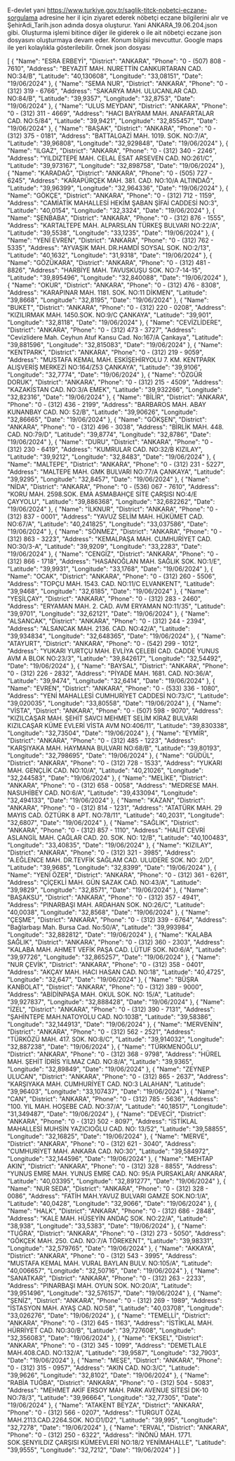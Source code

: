 E-devlet yani https://www.turkiye.gov.tr/saglik-titck-nobetci-eczane-sorgulama adresine her il için ziyaret ederek nöbetçi eczane bilgilerini alır ve ŞehirAdi_Tarih.json adında dosya oluşturur. Yani ANKARA_19.06.204.json gibi. Oluşturma işlemi bitince diğer ile giderek o ile ait nöbetçi eczane json dosyasını oluşturmaya devam eder. Konum bilgisi mevcuttur. Google maps ile yeri kolaylıkla gösterilebilir.
Örnek json dosyası

[
  {
    "Name": "ESRA ERBEYİ",
    "District": "ANKARA",
    "Phone": "0 - (507) 808 - 7610",
    "Address": "BEYAZIT MAH. NURETTİN CANKURTARAN CAD. NO:34/B",
    "Latitude": "40,130608",
    "Longitude": "33,08151",
    "Date": "19/06/2024"
  },
  {
    "Name": "SEMA NUR",
    "District": "ANKARA",
    "Phone": "0 - (312) 319 - 6766",
    "Address": "SAKARYA MAH. ULUCANLAR CAD. NO:84/B",
    "Latitude": "39,9357",
    "Longitude": "32,8753",
    "Date": "19/06/2024"
  },
  {
    "Name": "ULUS MEYDAN",
    "District": "ANKARA",
    "Phone": "0 - (312) 311 - 4669",
    "Address": "HACI BAYRAM MAH. ANAFARTALAR CAD. NO:5/84",
    "Latitude": "39,9421",
    "Longitude": "32,855457",
    "Date": "19/06/2024"
  },
  {
    "Name": "BAŞAK",
    "District": "ANKARA",
    "Phone": "0 - (312) 375 - 0181",
    "Address": "BATTALGAZİ MAH. 1019. SOK. NO:7/A",
    "Latitude": "39,96808",
    "Longitude": "32,929848",
    "Date": "19/06/2024"
  },
  {
    "Name": "ILGAZ",
    "District": "ANKARA",
    "Phone": "0 - (312) 340 - 2246",
    "Address": "YILDIZTEPE MAH. CELAL ESAT ARSEVEN CAD. NO:261/C",
    "Latitude": "39,973167",
    "Longitude": "32,898758",
    "Date": "19/06/2024"
  },
  {
    "Name": "KARADAĞ",
    "District": "ANKARA",
    "Phone": "0 - (505) 727 - 6245",
    "Address": "KARAPÜRÇEK MAH. 381. CAD. NO:10/A ALTINDAĞ",
    "Latitude": "39,96399",
    "Longitude": "32,964336",
    "Date": "19/06/2024"
  },
  {
    "Name": "GÖKÇE",
    "District": "ANKARA",
    "Phone": "0 - (312) 712 - 1159",
    "Address": "CAMİATİK MAHALLESİ HEKİM ŞABAN ŞİFAİ CADDESİ NO:3",
    "Latitude": "40,0154",
    "Longitude": "32,3324",
    "Date": "19/06/2024"
  },
  {
    "Name": "ŞENBABA",
    "District": "ANKARA",
    "Phone": "0 - (312) 876 - 1555",
    "Address": "KARTALTEPE MAH. ALPARSLAN TÜRKEŞ BULVARI NO:22/A",
    "Latitude": "39,5538",
    "Longitude": "33,1235",
    "Date": "19/06/2024"
  },
  {
    "Name": "YENİ EVREN",
    "District": "ANKARA",
    "Phone": "0 - (312) 762 - 5335",
    "Address": "AYVAŞIK MAH. DR.HAMDİ SOYSAL SOK. NO:2/13",
    "Latitude": "40,1632",
    "Longitude": "31,9318",
    "Date": "19/06/2024"
  },
  {
    "Name": "GÖZÜKARA",
    "District": "ANKARA",
    "Phone": "0 - (312) 481 - 8826",
    "Address": "HARBİYE MAH. TAVUSKUŞU SOK. NO:7-14-15",
    "Latitude": "39,895496",
    "Longitude": "32,840088",
    "Date": "19/06/2024"
  },
  {
    "Name": "OKUR",
    "District": "ANKARA",
    "Phone": "0 - (312) 476 - 8308",
    "Address": "KARAPINAR MAH. 1181. SOK. NO:11 DİKMEN",
    "Latitude": "39,8668",
    "Longitude": "32,8195",
    "Date": "19/06/2024"
  },
  {
    "Name": "BUKET",
    "District": "ANKARA",
    "Phone": "0 - (312) 220 - 0208",
    "Address": "KIZILIRMAK MAH. 1450.SOK. NO:9/C ÇANKAYA",
    "Latitude": "39,901",
    "Longitude": "32,8118",
    "Date": "19/06/2024"
  },
  {
    "Name": "CEVİZLİDERE",
    "District": "ANKARA",
    "Phone": "0 - (312) 473 - 3727",
    "Address": "Cevizlidere Mah. Ceyhun Atuf Kansu Cad. No:167/A Çankaya",
    "Latitude": "39,881596",
    "Longitude": "32,815083",
    "Date": "19/06/2024"
  },
  {
    "Name": "KENTPARK",
    "District": "ANKARA",
    "Phone": "0 - (312) 219 - 9059",
    "Address": "MUSTAFA KEMAL MAH. ESKİŞEHİRYOLU 7. KM. KENTPARK ALIŞVERİŞ MERKEZİ NO:164/Z53 ÇANKAYA",
    "Latitude": "39,9106",
    "Longitude": "32,7774",
    "Date": "19/06/2024"
  },
  {
    "Name": "ÖZGÜR DORUK",
    "District": "ANKARA",
    "Phone": "0 - (312) 215 - 4509",
    "Address": "KAZAKİSTAN CAD. NO:3/A EMEK",
    "Latitude": "39,932266",
    "Longitude": "32,82316",
    "Date": "19/06/2024"
  },
  {
    "Name": "BİLİR",
    "District": "ANKARA",
    "Phone": "0 - (312) 436 - 2199",
    "Address": "BARBAROS MAH. ABAY KUNANBAY CAD. NO: 52/B",
    "Latitude": "39,90626",
    "Longitude": "32,86665",
    "Date": "19/06/2024"
  },
  {
    "Name": "GÖKŞEN",
    "District": "ANKARA",
    "Phone": "0 - (312) 496 - 3038",
    "Address": "BİRLİK MAH. 448. CAD. NO:79/D",
    "Latitude": "39,8774",
    "Longitude": "32,8786",
    "Date": "19/06/2024"
  },
  {
    "Name": "DURU",
    "District": "ANKARA",
    "Phone": "0 - (312) 230 - 6419",
    "Address": "KUMRULAR CAD. NO:32/B KIZILAY",
    "Latitude": "39,9212",
    "Longitude": "32,8483",
    "Date": "19/06/2024"
  },
  {
    "Name": "MALTEPE",
    "District": "ANKARA",
    "Phone": "0 - (312) 231 - 5227",
    "Address": "MALTEPE MAH. GMK BULVARI NO:77/A ÇANKAYA",
    "Latitude": "39,9295",
    "Longitude": "32,8457",
    "Date": "19/06/2024"
  },
  {
    "Name": "NİDA",
    "District": "ANKARA",
    "Phone": "0 - (536) 067 - 7610",
    "Address": "KORU MAH. 2598.SOK. EMA ASMABAHÇE SİTE ÇARŞISI NO:4/E ÇAYYOLU",
    "Latitude": "39,886368",
    "Longitude": "32,682262",
    "Date": "19/06/2024"
  },
  {
    "Name": "İLKNUR",
    "District": "ANKARA",
    "Phone": "0 - (312) 837 - 0001",
    "Address": "YAVUZ SELİM MAH. HÜKÜMET CAD. NO:67/A",
    "Latitude": "40,241825",
    "Longitude": "33,037586",
    "Date": "19/06/2024"
  },
  {
    "Name": "SÖNMEZ",
    "District": "ANKARA",
    "Phone": "0 - (312) 863 - 3223",
    "Address": "KEMALPAŞA MAH. CUMHURİYET CAD. NO:30/3-A",
    "Latitude": "39,9209",
    "Longitude": "33,2283",
    "Date": "19/06/2024"
  },
  {
    "Name": "CENGİZ",
    "District": "ANKARA",
    "Phone": "0 - (312) 866 - 1718",
    "Address": "HASANOĞLAN MAH. SAĞLIK SOK. NO:1/E",
    "Latitude": "39,9931",
    "Longitude": "33,1768",
    "Date": "19/06/2024"
  },
  {
    "Name": "OCAK",
    "District": "ANKARA",
    "Phone": "0 - (312) 260 - 5506",
    "Address": "TOPÇU MAH. 1543. CAD. NO:11/C ELVANKENT",
    "Latitude": "39,9468",
    "Longitude": "32,6185",
    "Date": "19/06/2024"
  },
  {
    "Name": "YEŞİLÇAY",
    "District": "ANKARA",
    "Phone": "0 - (312) 283 - 2460",
    "Address": "ERYAMAN MAH. 2. CAD. AVM ERYAMAN NO:11/35",
    "Latitude": "39,9701",
    "Longitude": "32,62121",
    "Date": "19/06/2024"
  },
  {
    "Name": "ALSANCAK",
    "District": "ANKARA",
    "Phone": "0 - (312) 244 - 2394",
    "Address": "ALSANCAK MAH. 2136. CAD. NO:42/A",
    "Latitude": "39,934834",
    "Longitude": "32,648365",
    "Date": "19/06/2024"
  },
  {
    "Name": "ATAYURT",
    "District": "ANKARA",
    "Phone": "0 - (542) 299 - 1012",
    "Address": "YUKARI YURTÇU MAH. EVLİYA ÇELEBİ CAD. CADDE YUNUS AVM A BLOK NO:23/3",
    "Latitude": "39,842617",
    "Longitude": "32,54492",
    "Date": "19/06/2024"
  },
  {
    "Name": "BAYSAL",
    "District": "ANKARA",
    "Phone": "0 - (312) 226 - 2832",
    "Address": "PİYADE MAH. 1681. CAD. NO:36/A",
    "Latitude": "39,9474",
    "Longitude": "32,6414",
    "Date": "19/06/2024"
  },
  {
    "Name": "EVREN",
    "District": "ANKARA",
    "Phone": "0 - (533) 336 - 1080",
    "Address": "YENİ MAHALLESİ CUMHURİYET CADDESİ NO:73/C",
    "Latitude": "39,020035",
    "Longitude": "33,80558",
    "Date": "19/06/2024"
  },
  {
    "Name": "VİSTA",
    "District": "ANKARA",
    "Phone": "0 - (507) 598 - 9070",
    "Address": "KIZILCAŞAR MAH. ŞEHİT SAVCI MEHMET SELİM KİRAZ BULVARI KIZILCAŞAR KÜME EVLERİ VİSTA AVM NO:406/11",
    "Latitude": "39,830338",
    "Longitude": "32,73504",
    "Date": "19/06/2024"
  },
  {
    "Name": "EYMİR",
    "District": "ANKARA",
    "Phone": "0 - (312) 485 - 1223",
    "Address": "KARŞIYAKA MAH. HAYMANA BULVARI NO:68/B",
    "Latitude": "39,80193",
    "Longitude": "32,798695",
    "Date": "19/06/2024"
  },
  {
    "Name": "GÜDÜL",
    "District": "ANKARA",
    "Phone": "0 - (312) 728 - 1533",
    "Address": "YUKARI MAH. GENÇLİK CAD. NO:10/A",
    "Latitude": "40,21026",
    "Longitude": "32,244583",
    "Date": "19/06/2024"
  },
  {
    "Name": "MELİKE",
    "District": "ANKARA",
    "Phone": "0 - (312) 658 - 0058",
    "Address": "MEDRESE MAH. NASUHİBEY CAD. NO:6/A",
    "Latitude": "39,433094",
    "Longitude": "32,494133",
    "Date": "19/06/2024"
  },
  {
    "Name": "KAZAN",
    "District": "ANKARA",
    "Phone": "0 - (312) 814 - 1231",
    "Address": "ATATÜRK MAH. 29 MAYIS CAD. ÖZTÜRK 8 APT. NO:78/11",
    "Latitude": "40,2031",
    "Longitude": "32,6807",
    "Date": "19/06/2024"
  },
  {
    "Name": "SAĞLIK",
    "District": "ANKARA",
    "Phone": "0 - (312) 857 - 1110",
    "Address": "HALİT CEVRİ ASLANGİL MAH. ÇAĞLAR CAD. 20. SOK. NO: 12/B",
    "Latitude": "40,100483",
    "Longitude": "33,40835",
    "Date": "19/06/2024"
  },
  {
    "Name": "KIZILAY",
    "District": "ANKARA",
    "Phone": "0 - (312) 321 - 3985",
    "Address": "A.EĞLENCE MAH. DR.TEVFİK SAĞLAM CAD. ULUDERE SOK. NO: 2/D",
    "Latitude": "39,9685",
    "Longitude": "32,8399",
    "Date": "19/06/2024"
  },
  {
    "Name": "YENİ ÖZER",
    "District": "ANKARA",
    "Phone": "0 - (312) 361 - 6261",
    "Address": "ÇİÇEKLİ MAH. GÜN SAZAK CAD. NO:43/A",
    "Latitude": "39,9829",
    "Longitude": "32,8571",
    "Date": "19/06/2024"
  },
  {
    "Name": "BAŞAKSU",
    "District": "ANKARA",
    "Phone": "0 - (312) 357 - 4941",
    "Address": "PINARBAŞI MAH. ARDAHAN SOK. NO:26/C",
    "Latitude": "40,0038",
    "Longitude": "32,8568",
    "Date": "19/06/2024"
  },
  {
    "Name": "ÇEŞME",
    "District": "ANKARA",
    "Phone": "0 - (312) 339 - 6764",
    "Address": "Bağlarbaşı Mah. Bursa Cad. No:50/A",
    "Latitude": "39,993984",
    "Longitude": "32,882812",
    "Date": "19/06/2024"
  },
  {
    "Name": "KALABA SAĞLIK",
    "District": "ANKARA",
    "Phone": "0 - (312) 360 - 2303",
    "Address": "KALABA MAH. AHMET VEFİK PAŞA CAD. LÜTUF SOK. NO:6/A",
    "Latitude": "39,97726",
    "Longitude": "32,865257",
    "Date": "19/06/2024"
  },
  {
    "Name": "NUR ÇEVİK",
    "District": "ANKARA",
    "Phone": "0 - (312) 358 - 0401",
    "Address": "AKÇAY MAH. HACI HASAN CAD. NO:18",
    "Latitude": "40,4725",
    "Longitude": "32,647",
    "Date": "19/06/2024"
  },
  {
    "Name": "BÜŞRA KANBOLAT",
    "District": "ANKARA",
    "Phone": "0 - (312) 389 - 9000",
    "Address": "ABİDİNPAŞA MAH. OKUL SOK. NO: 15/A",
    "Latitude": "39,927837",
    "Longitude": "32,888428",
    "Date": "19/06/2024"
  },
  {
    "Name": "İZEL",
    "District": "ANKARA",
    "Phone": "0 - (312) 390 - 7131",
    "Address": "ŞAHİNTEPE MAH.NATOYOLU CAD. NO:103B",
    "Latitude": "39,58386",
    "Longitude": "32,144913",
    "Date": "19/06/2024"
  },
  {
    "Name": "MERVENİN",
    "District": "ANKARA",
    "Phone": "0 - (312) 562 - 2521",
    "Address": "TÜRKÖZÜ MAH. 417. SOK. NO:8/C",
    "Latitude": "39,914032",
    "Longitude": "32,887238",
    "Date": "19/06/2024"
  },
  {
    "Name": "TÜRKMENOĞLU",
    "District": "ANKARA",
    "Phone": "0 - (312) 368 - 9798",
    "Address": "HÜREL MAH. ŞEHİT İDRİS YILMAZ CAD. NO:8/A",
    "Latitude": "39,9365",
    "Longitude": "32,89849",
    "Date": "19/06/2024"
  },
  {
    "Name": "ZEYNEP ULUCAN",
    "District": "ANKARA",
    "Phone": "0 - (312) 865 - 2637",
    "Address": "KARŞIYAKA MAH. CUMHURİYET CAD. NO:3 LALAHAN",
    "Latitude": "39,96403",
    "Longitude": "33,107437",
    "Date": "19/06/2024"
  },
  {
    "Name": "CAN",
    "District": "ANKARA",
    "Phone": "0 - (312) 785 - 5636",
    "Address": "100. YIL MAH. HOŞEBE CAD. NO:37/A",
    "Latitude": "40,18517",
    "Longitude": "31,349487",
    "Date": "19/06/2024"
  },
  {
    "Name": "DEVECİ",
    "District": "ANKARA",
    "Phone": "0 - (312) 502 - 8097",
    "Address": "İSTİKLAL MAHALLESİ MUHSİN YAZICIOĞLU CAD. NO: 13/52",
    "Latitude": "39,58855",
    "Longitude": "32,16825",
    "Date": "19/06/2024"
  },
  {
    "Name": "MERVE",
    "District": "ANKARA",
    "Phone": "0 - (312) 621 - 3040",
    "Address": "CUMHURİYET MAH. ANKARA CAD. NO:30",
    "Latitude": "39,584972",
    "Longitude": "32,144596",
    "Date": "19/06/2024"
  },
  {
    "Name": "MEHTAP AKIN",
    "District": "ANKARA",
    "Phone": "0 - (312) 328 - 8855",
    "Address": "YUNUS EMRE MAH. YUNUS EMRE CAD. NO: 95/A PURSAKLAR/ ANKARA",
    "Latitude": "40,03395",
    "Longitude": "32,891277",
    "Date": "19/06/2024"
  },
  {
    "Name": "NUR SEDA",
    "District": "ANKARA",
    "Phone": "0 - (312) 328 - 0086",
    "Address": "FATİH MAH.YAVUZ BULVARI GAMZE SOK.NO:1/A",
    "Latitude": "40,0428",
    "Longitude": "32,9066",
    "Date": "19/06/2024"
  },
  {
    "Name": "HALK",
    "District": "ANKARA",
    "Phone": "0 - (312) 686 - 2848",
    "Address": "KALE MAH. HÜSEYİN ANDAÇ SOK. NO:22/A",
    "Latitude": "38,938",
    "Longitude": "33,5383",
    "Date": "19/06/2024"
  },
  {
    "Name": "TUĞRA",
    "District": "ANKARA",
    "Phone": "0 - (312) 273 - 5050",
    "Address": "GÖKÇEK MAH. 250. CAD. NO:7/A TÖREKENT",
    "Latitude": "39,98331",
    "Longitude": "32,579765",
    "Date": "19/06/2024"
  },
  {
    "Name": "AKKAYA",
    "District": "ANKARA",
    "Phone": "0 - (312) 543 - 3995",
    "Address": "MUSTAFA KEMAL MAH. VURAL BAYLAN BULV. NO:105/A",
    "Latitude": "40,006657",
    "Longitude": "32,50716",
    "Date": "19/06/2024"
  },
  {
    "Name": "SANATKAR",
    "District": "ANKARA",
    "Phone": "0 - (312) 263 - 2233",
    "Address": "PINARBAŞI MAH. OYUN SOK. NO:20/A",
    "Latitude": "39,951496",
    "Longitude": "32,576157",
    "Date": "19/06/2024"
  },
  {
    "Name": "ŞENİZ",
    "District": "ANKARA",
    "Phone": "0 - (312) 269 - 1989",
    "Address": "İSTASYON MAH. AYAŞ CAD. NO:58",
    "Latitude": "40,03708",
    "Longitude": "33,026276",
    "Date": "19/06/2024"
  },
  {
    "Name": "TEMELLİ",
    "District": "ANKARA",
    "Phone": "0 - (312) 645 - 1163",
    "Address": "İSTİKLAL MAH. HÜRRİYET CAD. NO:30/B",
    "Latitude": "39,727608",
    "Longitude": "32,356083",
    "Date": "19/06/2024"
  },
  {
    "Name": "EKSEL",
    "District": "ANKARA",
    "Phone": "0 - (312) 345 - 1099",
    "Address": "DEMETLALE MAH.408.CAD. NO:132/A",
    "Latitude": "39,9587",
    "Longitude": "32,7903",
    "Date": "19/06/2024"
  },
  {
    "Name": "MEŞE",
    "District": "ANKARA",
    "Phone": "0 - (312) 315 - 0957",
    "Address": "AKIN CAD. NO:3/C",
    "Latitude": "39,9626",
    "Longitude": "32,8102",
    "Date": "19/06/2024"
  },
  {
    "Name": "RABİA TUĞBA",
    "District": "ANKARA",
    "Phone": "0 - (312) 504 - 5083",
    "Address": "MEHMET AKİF ERSOY MAH. PARK AVENUE SİTESİ DK-10 NO:78/3",
    "Latitude": "39,96664",
    "Longitude": "32,77305",
    "Date": "19/06/2024"
  },
  {
    "Name": "ATAKENT BEYZA",
    "District": "ANKARA",
    "Phone": "0 - (312) 566 - 0207",
    "Address": "TURGUT ÖZAL MAH.2113.CAD.2264.SOK. NO:D1/D2",
    "Latitude": "39,995",
    "Longitude": "32,7278",
    "Date": "19/06/2024"
  },
  {
    "Name": "ERVAL",
    "District": "ANKARA",
    "Phone": "0 - (312) 250 - 6322",
    "Address": "İNÖNÜ MAH. 1771. SOK.ŞENYILDIZ ÇARŞISI KÜMEEVLERİ NO:18/2 YENİMAHALLE",
    "Latitude": "39,9555",
    "Longitude": "32,7212",
    "Date": "19/06/2024"
  }
]
